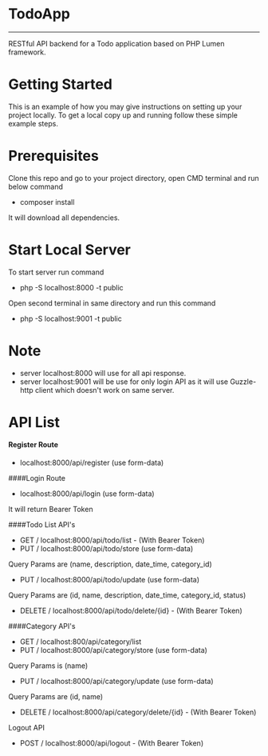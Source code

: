 # TodoApp
----------


RESTful API backend for a Todo application based on PHP Lumen framework.

# Getting Started

This is an example of how you may give instructions on setting up your project locally. To get a local copy up and running follow these simple example steps.

# Prerequisites

Clone this repo and go to your project directory, open CMD terminal and run below command

* composer install

It will download all dependencies.

# Start Local Server

To start server run command

* php -S localhost:8000 -t public

Open second terminal in same directory and run this command

* php -S localhost:9001 -t public


# Note

* server localhost:8000 will use for all api response.
* server localhost:9001 will be use for only login API as it will use Guzzle-http client which doesn't work on same server.

# API List

#### Register Route
* localhost:8000/api/register (use form-data)

####Login Route
- localhost:8000/api/login (use form-data) 

It will return Bearer Token


####Todo List API's
* GET / localhost:8000/api/todo/list  - (With Bearer Token)
* PUT / localhost:8000/api/todo/store (use form-data)

Query Params are (name, description, date_time, category_id)

* PUT / localhost:8000/api/todo/update (use form-data)

Query Params are (id, name, description, date_time, category_id, status)

* DELETE / localhost:8000/api/todo/delete/{id}  - (With Bearer Token)

####Category API's
* GET / localhost:800/api/category/list
* PUT / localhost:8000/api/category/store  (use form-data)

Query Params is (name)

* PUT / localhost:8000/api/category/update  (use form-data)

Query Params are (id, name)

* DELETE / localhost:8000/api/category/delete/{id}  - (With Bearer Token)

Logout API

* POST / localhost:8000/api/logout  - (With Bearer Token)

